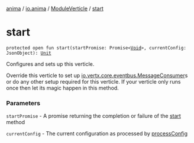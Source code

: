 [anima](../../index.md) / [io.anima](../index.md) / [ModuleVerticle](index.md) / [start](./start.md)

# start

`protected open fun start(startPromise: Promise<`[`Void`](https://docs.oracle.com/javase/6/docs/api/java/lang/Void.html)`>, currentConfig: JsonObject): `[`Unit`](https://kotlinlang.org/api/latest/jvm/stdlib/kotlin/-unit/index.html)

Configures and sets up this verticle.

Override this verticle to set up [io.vertx.core.eventbus.MessageConsumer](#)s or do any
other setup required for this verticle. If your verticle only runs once then let
its magic happen in this method.

### Parameters

`startPromise` - A promise returning the completion or failure of the [start](../-anima-verticle/start.md) method

`currentConfig` - The current configuration as processed by [processConfig](../-anima-verticle/process-config.md)